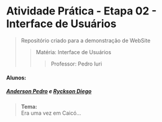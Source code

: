 # Atividade Prática - Etapa 02 - Interface de Usuários
>Repositório criado para a demonstração de WebSite
>>Matéria: Interface de Usuários
>>>Professor: Pedro Iuri
#### Alunos:
##### [Anderson Pedro](http://lattes.cnpq.br/5480090750325383) e [Ryckson Diego]( http://lattes.cnpq.br/9962994617885089)
>**Tema:**  
>Era uma vez em Caicó...
